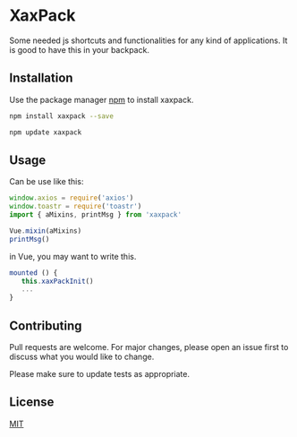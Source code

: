 # XaxPack

Some needed js shortcuts and functionalities for any kind of applications. It is good to have this in your backpack.

## Installation

Use the package manager [npm](https://www.npmjs.com/package/xaxpack) to install xaxpack.

```bash
npm install xaxpack --save
```
```bash
npm update xaxpack
```

## Usage
Can be use like this:

```js
window.axios = require('axios')
window.toastr = require('toastr')
import { aMixins, printMsg } from 'xaxpack'

Vue.mixin(aMixins)
printMsg()
```
in Vue, you may want to write this.
 ```js
mounted () {
    this.xaxPackInit()
    ...
}
```

## Contributing
Pull requests are welcome. For major changes, please open an issue first to discuss what you would like to change.

Please make sure to update tests as appropriate.

## License
[MIT](https://github.com/scarlettbidun/xaxpack/blob/master/LICENSE)